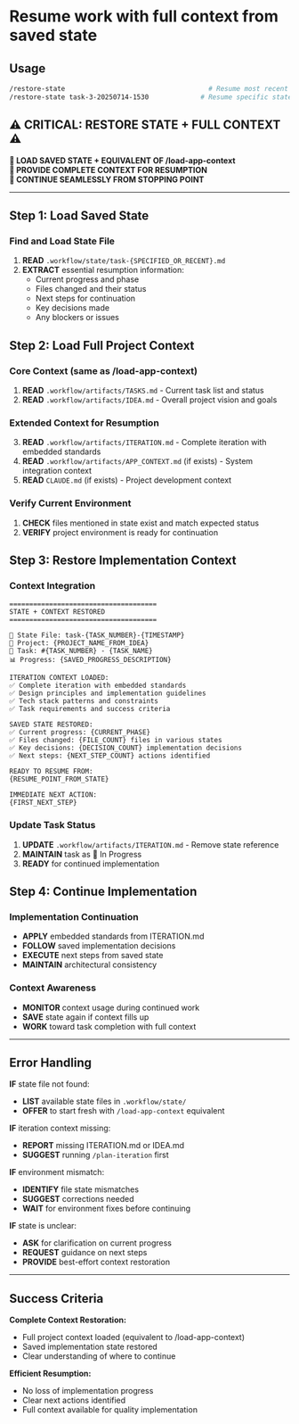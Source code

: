 # Resume work with full context from saved state

## Usage

```bash
/restore-state                                    # Resume most recent state
/restore-state task-3-20250714-1530             # Resume specific state
```

## ⚠️ CRITICAL: RESTORE STATE + FULL CONTEXT ⚠️

**🛑 LOAD SAVED STATE + EQUIVALENT OF /load-app-context**  
**🛑 PROVIDE COMPLETE CONTEXT FOR RESUMPTION**  
**🛑 CONTINUE SEAMLESSLY FROM STOPPING POINT**

---

## Step 1: Load Saved State

### Find and Load State File

1. **READ** `.workflow/state/task-{SPECIFIED_OR_RECENT}.md`
2. **EXTRACT** essential resumption information:
    - Current progress and phase
    - Files changed and their status
    - Next steps for continuation
    - Key decisions made
    - Any blockers or issues

## Step 2: Load Full Project Context

### Core Context (same as /load-app-context)

1. **READ** `.workflow/artifacts/TASKS.md` - Current task list and status
2. **READ** `.workflow/artifacts/IDEA.md` - Overall project vision and goals

### Extended Context for Resumption

3. **READ** `.workflow/artifacts/ITERATION.md` - Complete iteration with embedded standards
4. **READ** `.workflow/artifacts/APP_CONTEXT.md` (if exists) - System integration context
5. **READ** `CLAUDE.md` (if exists) - Project development context

### Verify Current Environment

1. **CHECK** files mentioned in state exist and match expected status
2. **VERIFY** project environment is ready for continuation

## Step 3: Restore Implementation Context

### Context Integration

```
=====================================
STATE + CONTEXT RESTORED
=====================================

📂 State File: task-{TASK_NUMBER}-{TIMESTAMP}
🎯 Project: {PROJECT_NAME_FROM_IDEA}
🔄 Task: #{TASK_NUMBER} - {TASK_NAME}
📊 Progress: {SAVED_PROGRESS_DESCRIPTION}

ITERATION CONTEXT LOADED:
✅ Complete iteration with embedded standards
✅ Design principles and implementation guidelines
✅ Tech stack patterns and constraints
✅ Task requirements and success criteria

SAVED STATE RESTORED:
✅ Current progress: {CURRENT_PHASE}
✅ Files changed: {FILE_COUNT} files in various states
✅ Key decisions: {DECISION_COUNT} implementation decisions
✅ Next steps: {NEXT_STEP_COUNT} actions identified

READY TO RESUME FROM:
{RESUME_POINT_FROM_STATE}

IMMEDIATE NEXT ACTION:
{FIRST_NEXT_STEP}
```

### Update Task Status

1. **UPDATE** `.workflow/artifacts/ITERATION.md` - Remove state reference
2. **MAINTAIN** task as 🔄 In Progress
3. **READY** for continued implementation

## Step 4: Continue Implementation

### Implementation Continuation

- **APPLY** embedded standards from ITERATION.md
- **FOLLOW** saved implementation decisions
- **EXECUTE** next steps from saved state
- **MAINTAIN** architectural consistency

### Context Awareness

- **MONITOR** context usage during continued work
- **SAVE** state again if context fills up
- **WORK** toward task completion with full context

---

## Error Handling

**IF** state file not found:

- **LIST** available state files in `.workflow/state/`
- **OFFER** to start fresh with `/load-app-context` equivalent

**IF** iteration context missing:

- **REPORT** missing ITERATION.md or IDEA.md
- **SUGGEST** running `/plan-iteration` first

**IF** environment mismatch:

- **IDENTIFY** file state mismatches
- **SUGGEST** corrections needed
- **WAIT** for environment fixes before continuing

**IF** state is unclear:

- **ASK** for clarification on current progress
- **REQUEST** guidance on next steps
- **PROVIDE** best-effort context restoration

---

## Success Criteria

**Complete Context Restoration:**

- Full project context loaded (equivalent to /load-app-context)
- Saved implementation state restored
- Clear understanding of where to continue

**Efficient Resumption:**

- No loss of implementation progress
- Clear next actions identified
- Full context available for quality implementation